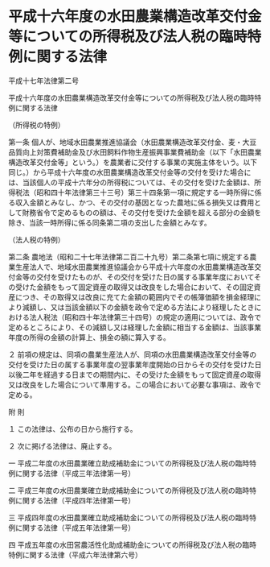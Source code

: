 # 平成十六年度の水田農業構造改革交付金等についての所得税及び法人税の臨時特例に関する法律

平成十七年法律第二号

平成十六年度の水田農業構造改革交付金等についての所得税及び法人税の臨時特例に関する法律

（所得税の特例）

第一条 個人が、地域水田農業推進協議会（水田農業構造改革交付金、麦・大豆品質向上対策費補助金及び水田飼料作物生産振興事業費補助金（以下「水田農業構造改革交付金等」という。）を農業者に交付する事業の実施主体をいう。以下同じ。）から平成十六年度の水田農業構造改革交付金等の交付を受けた場合には、当該個人の平成十六年分の所得税については、その交付を受けた金額は、所得税法（昭和四十年法律第三十三号）第三十四条第一項に規定する一時所得に係る収入金額とみなし、かつ、その交付の基因となった農地に係る損失又は費用として財務省令で定めるものの額は、その交付を受けた金額を超える部分の金額を除き、当該一時所得に係る同条第二項の支出した金額とみなす。

（法人税の特例）

第二条 農地法（昭和二十七年法律第二百二十九号）第二条第七項に規定する農業生産法人で、地域水田農業推進協議会から平成十六年度の水田農業構造改革交付金等の交付を受けたものが、その交付を受けた日の属する事業年度においてその受けた金額をもって固定資産の取得又は改良をした場合において、その固定資産につき、その取得又は改良に充てた金額の範囲内でその帳簿価額を損金経理により減額し、又は当該金額以下の金額を政令で定める方法により経理したときにおける法人税法（昭和四十年法律第三十四号）の規定の適用については、政令で定めるところにより、その減額し又は経理した金額に相当する金額は、当該事業年度の所得の金額の計算上、損金の額に算入する。

２ 前項の規定は、同項の農業生産法人が、同項の水田農業構造改革交付金等の交付を受けた日の属する事業年度の翌事業年度開始の日からその交付を受けた日以後二年を経過する日までの期間内に、その受けた金額をもって固定資産の取得又は改良をした場合について準用する。この場合において必要な事項は、政令で定める。

附 則

１ この法律は、公布の日から施行する。

２ 次に掲げる法律は、廃止する。

一 平成二年度の水田農業確立助成補助金についての所得税及び法人税の臨時特例に関する法律（平成三年法律第一号）

二 平成三年度の水田農業確立助成補助金についての所得税及び法人税の臨時特例に関する法律（平成四年法律第一号）

三 平成四年度の水田農業確立助成補助金についての所得税及び法人税の臨時特例に関する法律（平成五年法律第一号）

四 平成五年度の水田営農活性化助成補助金についての所得税及び法人税の臨時特例に関する法律（平成六年法律第六号）
